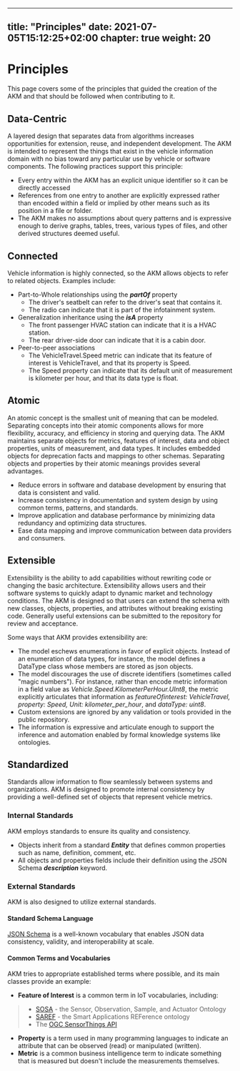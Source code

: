 
---
title: "Principles"
date: 2021-07-05T15:12:25+02:00
chapter: true
weight: 20
---

# Principles

This page covers some of the principles that guided the creation of the AKM and that should be followed when contributing to it.


## Data-Centric
A layered design that separates data from algorithms increases opportunities for extension, reuse, and independent development.  The AKM is intended to represent the things that exist in the vehicle information domain with no bias toward any particular use by vehicle or software components. The following practices support this principle:
- Every entry within the AKM has an explicit unique identifier so it can be directly accessed
- References from one entry to another are explicitly expressed rather than encoded within a field or implied by other means such as its position in a file or folder.
- The AKM makes no assumptions about query patterns and is expressive enough to derive graphs, tables, trees, various types of files, and other derived structures deemed useful.

## Connected 
Vehicle information is highly connected, so the AKM allows objects to refer to related objects.  Examples include:
- Part-to-Whole relationships using the ***partOf*** property
  - The driver's seatbelt can refer to the driver's seat that contains it.
  - The radio can indicate that it is part of the infotainment system.
- Generalization inheritance using the ***isA*** property
  - The front passenger HVAC station can indicate that it is a HVAC station.
  - The rear driver-side door can indicate that it is a cabin door.
- Peer-to-peer associations
  - The VehicleTravel.Speed metric can indicate that its feature of interest is VehicleTravel, and that its property is Speed.
  - The Speed property can indicate that its default unit of measurement is kilometer per hour, and that its data type is float.

## Atomic
An atomic concept is the smallest unit of meaning that can be modeled.   Separating concepts into their atomic components allows for more flexibility, accuracy, and efficiency in storing and querying data.  The AKM maintains separate objects for metrics, features of interest, data and object properties, units of measurement, and data types.  It includes embedded objects for deprecation facts and mappings to other schemas.  Separating objects and properties by their atomic meanings provides several advantages.

- Reduce errors in software and database development by ensuring that data is consistent and valid.
- Increase consistency in documentation and system design by using common terms, patterns, and standards.
- Improve application and database performance by minimizing data redundancy and optimizing data structures.
- Ease data mapping and improve communication between data providers and consumers.

## Extensible
Extensibility is the ability to add capabilities without rewriting code or changing the basic architecture.   Extensibility allows users and their software systems to quickly adapt to dynamic market and technology conditions.  The AKM is designed so that users can extend the schema with new classes, objects, properties, and attributes without breaking existing code.  Generally useful extensions can be submitted to the repository for review and acceptance. 

Some ways that AKM provides extensibility are:
- The model eschews enumerations in favor of explicit objects.  Instead of an enumeration of data types, for instance, the model defines a DataType class whose members are stored as json objects.
- The model discourages the use of discrete identifiers (sometimes called "magic numbers").  For instance, rather than encode metric information in a field value as *Vehicle.Speed.KilometerPerHour.UInt8*, the metric explicitly articulates that information as *featureOfinterest: VehicleTravel, property: Speed, Unit: kilometer_per_hour*, and *dataType: uint8*.
- Custom extensions are ignored by any validation or tools provided in the public repository.
- The information is expressive and articulate enough to support the inference and automation enabled by formal knowledge systems like ontologies.

## Standardized
Standards allow information to flow seamlessly between systems and organizations.  AKM is designed to promote internal consistency by providing a well-defined set of objects that represent vehicle metrics.  
### Internal Standards
AKM employs standards to ensure its quality and consistency.

- Objects inherit from a standard ***Entity*** that defines common properties such as name, definition, comment, etc.
- All objects and properties fields include their definition using the JSON Schema ***description*** keyword.
### External Standards
AKM is also designed to utilize external standards.
#### Standard Schema Language
[JSON Schema](https://json-schema.org/)  is a well-known vocabulary that enables JSON data consistency, validity, and interoperability at scale.
#### Common Terms and Vocabularies
AKM tries to appropriate established terms where possible, and its main classes provide an example:
- **Feature of Interest** is a common term in IoT vocabularies, including:
 >- [SOSA](https://www.w3.org/TR/vocab-ssn/) - the Sensor, Observation, Sample, and Actuator Ontology
 >- [SAREF](https://saref.etsi.org/core/v3.1.1/) - the Smart Applications REFerence ontology
 >- The [OGC SensorThings API](https://www.ogc.org/standard/sensorthings/)
 >
- **Property** is a term used in many programming languages to indicate an attribute that can be observed (read) or manipulated (written).
- **Metric** is a common business intelligence term to indicate something that is measured but doesn't include the measurements themselves.
